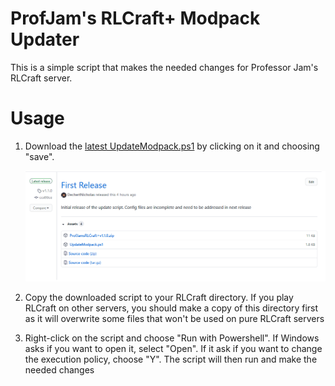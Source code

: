 # ProfJam's RLCraft+ Modpack Updater
This is a simple script that makes the needed changes for Professor Jam's RLCraft server.

# Usage
1. Download the [latest UpdateModpack.ps1](https://github.com/DechertNicholas/ProfJamRLCraftPlus/releases/latest) by clicking on it and choosing "save".

    ![Choose save](https://github.com/DechertNicholas/ProfJamRLCraftPlus/blob/a005915890e042a264a69b5c4b7f21e2f3a89887/readmeImages/Download.gif)

2. Copy the downloaded script to your RLCraft directory. If you play RLCraft on other servers, you should make a copy of this directory first as it will overwrite some files that won't be used on pure RLCraft servers
   

3. Right-click on the script and choose "Run with Powershell". If Windows asks if you want to open it, select "Open". If it ask if you want to change the execution policy, choose "Y". The script will then run and make the needed changes